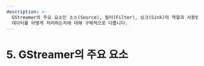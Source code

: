 ```yaml
---
description: >-
  GStreamer의 주요 요소인 소스(Source), 필터(Filter), 싱크(Sink)의 역할과 사용법을 설명합니다. 각 요소가 미디어
  데이터를 어떻게 처리하는지에 대해 구체적으로 다룹니다.
---
```


# 5. GStreamer의 주요 요소

